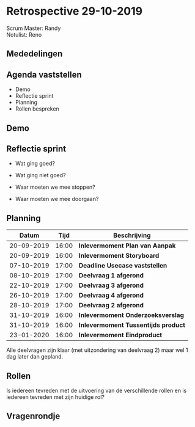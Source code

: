 # Retrospective 29-10-2019

Scrum Master: Randy <br>
Notulist: Reno

## Mededelingen

## Agenda vaststellen

- Demo
- Reflectie sprint
- Planning
- Rollen bespreken

## Demo

## Reflectie sprint

- Wat ging goed?

- Wat ging niet goed?

- Waar moeten we mee stoppen?

- Waar moeten we mee doorgaan?

## Planning

| Datum      | Tijd  | Beschrijving                          |
| ---------- | ----- | ------------------------------------- |
| 20-09-2019 | 16:00 | **Inlevermoment Plan van Aanpak**     |
| 20-09-2019 | 16:00 | **Inlevermoment Storyboard**          |
| 07-10-2019 | 17:00 | **Deadline Usecase vaststellen**      |
| 08-10-2019 | 17:00 | **Deelvraag 1 afgerond**              |
| 22-10-2019 | 17:00 | **Deelvraag 3 afgerond**              |
| 26-10-2019 | 17:00 | **Deelvraag 4 afgerond**              |
| 28-10-2019 | 17:00 | **Deelvraag 2 afgerond**              |
| 31-10-2019 | 16:00 | **Inlevermoment Onderzoeksverslag**   |
| 31-10-2019 | 16:00 | **Inlevermoment Tussentijds product** |
| 23-01-2020 | 16:00 | **Inlevermoment Eindproduct**         |

Alle deelvragen zijn klaar (met uitzondering van deelvraag 2) maar wel 1 dag later dan gepland.

## Rollen

Is iedereen tevreden met de uitvoering van de verschillende rollen en is iedereen tevreden met zijn huidige rol?

## Vragenrondje
